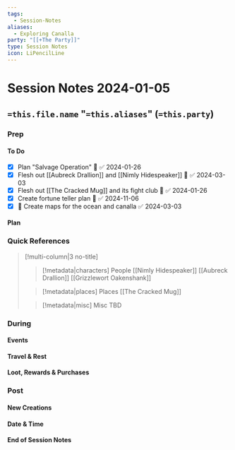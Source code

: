 ```yaml
---
tags:
  - Session-Notes
aliases:
  - Exploring Canalla
party: "[[+The Party]]"
type: Session Notes
icon: LiPencilLine
---
```


# Session Notes 2024-01-05

## **`=this.file.name` "`=this.aliases`" (`=this.party`)**

### Prep

#### To Do

- [x] Plan "Salvage Operation" 🔼 ✅ 2024-01-26
- [x] Flesh out [[Aubreck Drallion]] and [[Nimly Hidespeaker]] 🔼 ✅ 2024-03-03
- [x] Flesh out [[The Cracked Mug]] and its fight club 🔼 ✅ 2024-01-26
- [x] Create fortune teller plan 🔽 ✅ 2024-11-06
- [x] 🔼 Create maps for the ocean and canalla ✅ 2024-03-03

#### Plan

### Quick References

> [!multi-column|3 no-title]
>> [!metadata|characters] People
>> [[Nimly Hidespeaker]]
>> [[Aubreck Drallion]]
>> [[Grizzlewort Oakenshank]]
>
>> [!metadata|places] Places
>> [[The Cracked Mug]]
>
>> [!metadata|misc] Misc
>> TBD

### During

#### Events

#### Travel & Rest

#### Loot, Rewards & Purchases

### Post

#### New Creations

#### Date & Time

#### End of Session Notes
